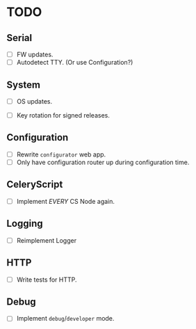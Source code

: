 # TODO

## Serial
- [ ] FW updates.
- [ ] Autodetect TTY. (Or use Configuration?)

## System
- [ ] OS updates.
- [ ] Key rotation for signed releases.


## Configuration
- [ ] Rewrite `configurator` web app.
- [ ] Only have configuration router up during configuration time.

## CeleryScript
- [ ] Implement _EVERY_ CS Node again.

## Logging
- [ ] Reimplement Logger

## HTTP
- [ ] Write tests for HTTP.

## Debug
- [ ] Implement `debug`/`developer` mode.
